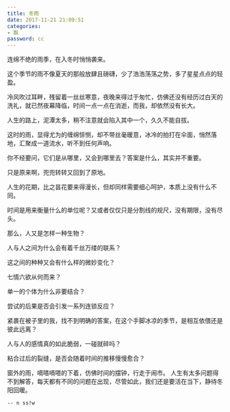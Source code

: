 ```yaml
---
title: 冬雨
date: 2017-11-21 21:09:51
categories:
- 飘
password: cc
---
```


连绵不绝的雨季，在入冬时悄悄袭来。

<!-- more -->

这个季节的雨不像夏天的那般放肆且磅礴，少了浩浩荡荡之势，多了星星点点的轻盈。

冷风吹过耳畔，残留着一丝丝寒意，夜晚来得过于匆忙，仿佛还没有经历过白天的洗礼，就已然夜幕降临，时间一点一点在消逝，而我，却依然没有长大。

人生的路上，泥潭太多，稍不注意就会陷入其中一个，久久不能自拔。

这时的雨，显得尤为的缠绵悱恻，却不带丝毫暖意，冰冷的拍打在伞面，悄然落地，汇聚成一道流水，听不到任何声响。

你不经要问，它们是从哪里，又会到哪里去？答案是什么，其实并不重要。

只是原来啊，兜兜转转又回到了原地。

人生的花期，比之昙花要来得漫长，但却同样需要细心呵护，本质上没有什么不同。

时间是用来衡量什么的单位呢？又或者仅仅只是分割线的规尺，没有期限，没有尽头。

那么，人又是怎样一种生物？

人与人之间为什么会有着千丝万缕的联系？

这之间的种种又会有什么样的微妙变化？

七情六欲从何而来？

单一的个体为什么非要结合？

尝试的后果是否会引发一系列连锁反应？

紧裹在被子里的我，找不到明确的答案，在这个手脚冰凉的季节，是相互依偎还是彼此远离？

人与人的感情真的如此脆弱，一碰就碎吗？

粘合过后的裂缝，是否会随着时间的推移慢慢愈合？

窗外的雨，嘀嗒嘀嗒的下着，仿佛时间的摆钟，行走于闹市。
人生有太多问题得不到解答，每天都有不同的问题在出现，尽管如此，我们还是要活在当下，静待冬阳回暖。

`-- n ss!w`